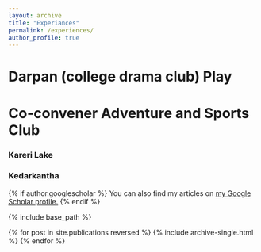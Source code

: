 ```yaml
---
layout: archive
title: "Experiances"
permalink: /experiences/
author_profile: true
---
```


# Darpan (college drama club) Play

# Co-convener Adventure and Sports Club

### Kareri Lake

### Kedarkantha




{% if author.googlescholar %}
  You can also find my articles on <u><a href="{{author.googlescholar}}">my Google Scholar profile</a>.</u>
{% endif %}

{% include base_path %}

{% for post in site.publications reversed %}
  {% include archive-single.html %}
{% endfor %}
